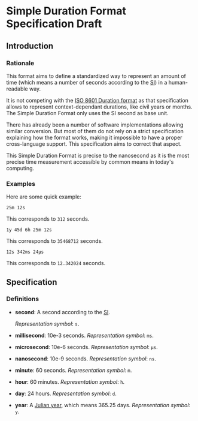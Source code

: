 # Simple Duration Format Specification Draft

## Introduction

### Rationale

This format aims to define a standardized way to represent an amount of time (which means a number of seconds according to the [SI](https://en.wikipedia.org/wiki/International_System_of_Units)) in a human-readable way.

It is not competing with the [ISO 8601 Duration format](https://en.wikipedia.org/wiki/ISO_8601) as that specification allows to represent context-dependant durations, like civil years or months. The Simple Duration Format only uses the SI second as base unit.

There has already been a number of software implementations allowing similar conversion. But most of them do not rely on a strict specification explaining how the format works, making it impossible to have a proper cross-language support. This specification aims to correct that aspect.

This Simple Duration Format is precise to the nanosecond as it is the most precise time measurement accessible by common means in today's computing.

### Examples

Here are some quick example:

```
25m 12s
```

This corresponds to `312` seconds.

```
1y 45d 6h 25m 12s
```

This corresponds to `35468712` seconds.

```
12s 342ms 24µs
```

This corresponds to `12.342024` seconds.

## Specification

### Definitions

* **second**: A second according to the [SI](https://en.wikipedia.org/wiki/International_System_of_Units).

  *Representation symbol*: `s`.

* **millisecond**: 10e-3 seconds. *Representation symbol*: `ms`.
* **microsecond**: 10e-6 seconds. *Representation symbol*: `µs`.
* **nanosecond**: 10e-9 seconds. *Representation symbol*: `ns`.
* **minute**: 60 seconds. *Representation symbol*: `m`.
* **hour**: 60 minutes. *Representation symbol*: `h`.
* **day**: 24 hours. *Representation symbol*: `d`.
* **year**: A [Julian year](https://en.wikipedia.org/wiki/Julian_year_(astronomy)), which means 365.25 days. *Representation symbol*: `y`.
